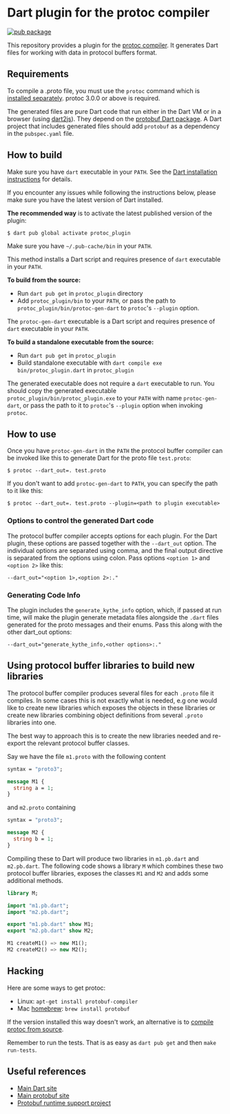 # Dart plugin for the protoc compiler

[![pub package](https://img.shields.io/pub/v/protoc_plugin.svg)](https://pub.dev/packages/protoc_plugin)

This repository provides a plugin for the [protoc compiler][1]. It generates
Dart files for working with data in protocol buffers format.

[1]: https://developers.google.com/protocol-buffers/docs/cpptutorial#compiling-your-protocol-buffers

## Requirements

To compile a .proto file, you must use the `protoc` command which is [installed
separately][1]. protoc 3.0.0 or above is required.

The generated files are pure Dart code that run either in the Dart VM or in a
browser (using [dart2js][2]). They depend on the [protobuf Dart package][3]. A
Dart project that includes generated files should add `protobuf` as a
dependency in the `pubspec.yaml` file.

[1]: https://developers.google.com/protocol-buffers/docs/downloads
[2]: https://dart.dev/tools/dart2js
[3]: https://pub.dev/packages/protobuf

## How to build

Make sure you have `dart` executable in your `PATH`. See the [Dart installation
instructions][1] for details.

If you encounter any issues while following the instructions below, please make
sure you have the latest version of Dart installed.

[1]: https://dart.dev/get-dart

**The recommended way** is to activate the latest published version of the
plugin:

    $ dart pub global activate protoc_plugin

Make sure you have `~/.pub-cache/bin` in your `PATH`.

This method installs a Dart script and requires presence of `dart` executable
in your `PATH`.

**To build from the source:** 

- Run `dart pub get` in `protoc_plugin` directory
- Add `protoc_plugin/bin` to your `PATH`, or pass the path to
  `protoc_plugin/bin/protoc-gen-dart` to `protoc`'s `--plugin` option.

The `protoc-gen-dart` executable is a Dart script and requires presence of
`dart` executable in your `PATH`.

**To build a standalone executable from the source:**

- Run `dart pub get` in `protoc_plugin`
- Build standalone executable with `dart compile exe bin/protoc_plugin.dart` in
  `protoc_plugin`

The generated executable does not require a `dart` executable to run. You
should copy the generated executable `protoc_plugin/bin/protoc_plugin.exe` to
your `PATH` with name `protoc-gen-dart`, or pass the path to it to `protoc`'s
`--plugin` option when invoking `protoc`.

## How to use

Once you have `protoc-gen-dart` in the `PATH` the protocol buffer compiler can
be invoked like this to generate Dart for the proto file `test.proto`:

    $ protoc --dart_out=. test.proto

If you don't want to add `protoc-gen-dart` to `PATH`, you can specify the path
to it like this:

    $ protoc --dart_out=. test.proto --plugin=<path to plugin executable>

### Options to control the generated Dart code

The protocol buffer compiler accepts options for each plugin. For the
Dart plugin, these options are passed together with the `--dart_out`
option. The individual options are separated using comma, and the
final output directive is separated from the options using colon. Pass
options `<option 1>` and `<option 2>` like this:

    --dart_out="<option 1>,<option 2>:."

### Generating Code Info

The plugin includes the `generate_kythe_info` option, which, if passed at run
time, will make the plugin generate metadata files alongside the `.dart` files
generated for the proto messages and their enums. Pass this along with the other
dart_out options:

    --dart_out="generate_kythe_info,<other options>:."

## Using protocol buffer libraries to build new libraries

The protocol buffer compiler produces several files for each `.proto` file
it compiles. In some cases this is not exactly what is needed, e.g one
would like to create new libraries which exposes the objects in these
libraries or create new libraries combining object definitions from
several `.proto` libraries into one.

The best way to approach this is to create the new libraries needed and
re-export the relevant protocol buffer classes.

Say we have the file `m1.proto` with the following content

```proto
syntax = "proto3";

message M1 {
  string a = 1;
}
```

and `m2.proto` containing

```proto
syntax = "proto3";

message M2 {
  string b = 1;
}
```

Compiling these to Dart will produce two libraries in `m1.pb.dart` and
`m2.pb.dart`. The following code shows a library `M` which combines
these two protocol buffer libraries, exposes the classes `M1` and `M2` and
adds some additional methods.

```dart
library M;

import "m1.pb.dart";
import "m2.pb.dart";

export "m1.pb.dart" show M1;
export "m2.pb.dart" show M2;

M1 createM1() => new M1();
M2 createM2() => new M2();
```

## Hacking

Here are some ways to get protoc:

* Linux: `apt-get install protobuf-compiler`
* Mac [homebrew](https://brew.sh/): `brew install protobuf`

If the version installed this way doesn't work, an alternative is to
[compile protoc from source](https://developers.google.com/protocol-buffers/docs/downloads).

Remember to run the tests. That is as easy as `dart pub get` and then `make
run-tests`.

## Useful references

* [Main Dart site](https://dart.dev)
* [Main protobuf site](https://github.com/protocolbuffers/protobuf)
* [Protobuf runtime support project](https://github.com/google/protobuf.dart)
